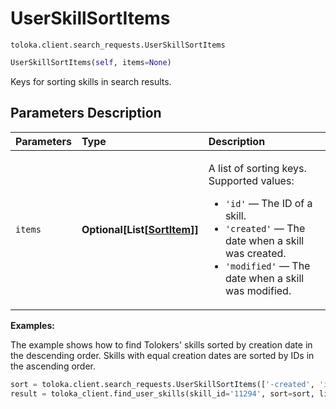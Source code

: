 # UserSkillSortItems
`toloka.client.search_requests.UserSkillSortItems`

```python
UserSkillSortItems(self, items=None)
```

Keys for sorting skills in search results.

## Parameters Description

| Parameters | Type | Description |
| :----------| :----| :-----------|
`items`|**Optional\[List\[[SortItem](toloka.client.search_requests.UserSkillSortItems.SortItem.md)\]\]**|<p>A list of sorting keys. Supported values:</p> <ul> <li>`'id'` — The ID of a skill.</li> <li>`'created'` — The date when a skill was created.</li> <li>`'modified'` — The date when a skill was modified.</li> </ul>

**Examples:**

The example shows how to find Tolokers' skills sorted by creation date in the descending order. Skills with equal creation dates are sorted by IDs in the ascending order.

```python
sort = toloka.client.search_requests.UserSkillSortItems(['-created', 'id'])
result = toloka_client.find_user_skills(skill_id='11294', sort=sort, limit=10)
```
